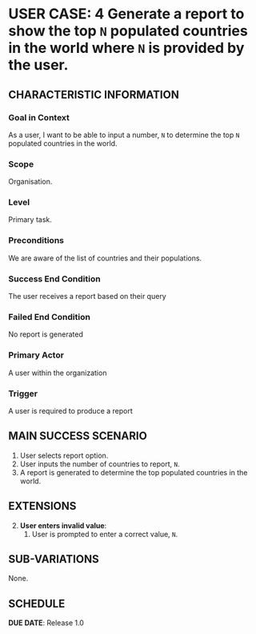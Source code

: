 # USER CASE: 4 Generate a report to show the top `N` populated countries in the world where `N` is provided by the user.

## CHARACTERISTIC INFORMATION

### Goal in Context


As a user, I want to be able to input a number, `N` to determine the top `N` populated countries in the world.

### Scope
Organisation.

### Level

Primary task.

### Preconditions

We are aware of the list of countries and their populations.

### Success End Condition

The user receives a report based on their query

### Failed End Condition

No report is generated

### Primary Actor

A user within the organization

### Trigger

A user is required to produce a report

## MAIN SUCCESS SCENARIO

1. User selects report option.
2. User inputs the number of countries to report, `N`.
3. A report is generated to determine the top populated countries in the world.


## EXTENSIONS

2. **User enters invalid value**:
   1. User is prompted to enter a correct value, `N`.

## SUB-VARIATIONS

None.

## SCHEDULE

**DUE DATE**: Release 1.0
